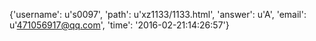 {'username': u's0097', 'path': u'xz1133/1133.html', 'answer': u'A', 'email': u'471056917@qq.com', 'time': '2016-02-21:14:26:57'}